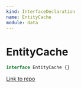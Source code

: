 ```yaml
---
kind: InterfaceDeclaration
name: EntityCache
module: data
---
```


# EntityCache

```ts
interface EntityCache {}
```

[Link to repo](https://github.com/ngrx/platform/blob/master/modules/data/src/reducers/entity-cache.ts#L3-L6)

